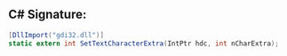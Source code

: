 
## C# Signature:
```cs
[DllImport("gdi32.dll")]
static extern int SetTextCharacterExtra(IntPtr hdc, int nCharExtra);
```
